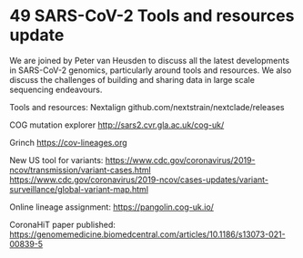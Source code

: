 # 49 SARS-CoV-2 Tools and resources update

We are joined by Peter van Heusden to discuss all the latest developments in SARS-CoV-2 genomics, particularly around tools and resources. We also discuss the challenges of building and sharing data in large scale sequencing endeavours.

Tools and resources: 
Nextalign github.com/nextstrain/nextclade/releases

COG mutation explorer http://sars2.cvr.gla.ac.uk/cog-uk/

Grinch https://cov-lineages.org

New US tool for variants: https://www.cdc.gov/coronavirus/2019-ncov/transmission/variant-cases.html 
https://www.cdc.gov/coronavirus/2019-ncov/cases-updates/variant-surveillance/global-variant-map.html 

Online lineage assignment: https://pangolin.cog-uk.io/

CoronaHiT paper published: https://genomemedicine.biomedcentral.com/articles/10.1186/s13073-021-00839-5

